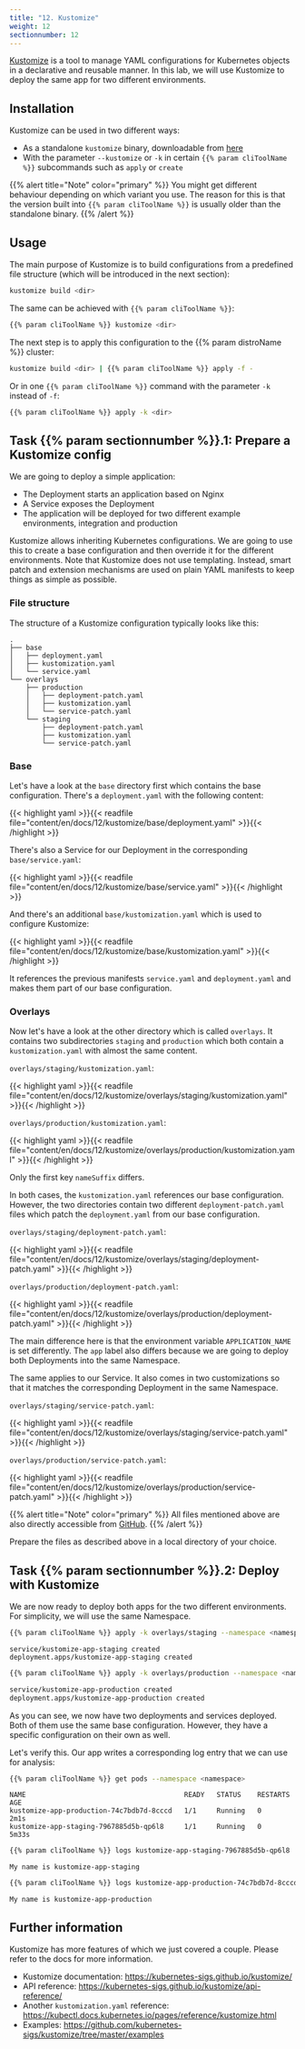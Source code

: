 ```yaml
---
title: "12. Kustomize"
weight: 12
sectionnumber: 12
---
```



[Kustomize](https://kustomize.io/) is a tool to manage YAML configurations for Kubernetes objects in a declarative and reusable manner. In this lab, we will use Kustomize to deploy the same app for two different environments.


## Installation

Kustomize can be used in two different ways:

* As a standalone `kustomize` binary, downloadable from [here](https://kubernetes-sigs.github.io/kustomize/installation/)
* With the parameter `--kustomize` or `-k` in certain `{{% param cliToolName %}}` subcommands such as `apply` or `create`

{{% alert title="Note" color="primary" %}}
You might get different behaviour depending on which variant you use. The reason for this is that the version built into `{{% param cliToolName %}}` is usually older than the standalone binary.
{{% /alert %}}


## Usage

The main purpose of Kustomize is to build configurations from a predefined file structure (which will be introduced in the next section):

```bash
kustomize build <dir>
```

The same can be achieved with `{{% param cliToolName %}}`:

```bash
{{% param cliToolName %}} kustomize <dir>
```

The next step is to apply this configuration to the {{% param distroName %}} cluster:

```bash
kustomize build <dir> | {{% param cliToolName %}} apply -f -
```

Or in one `{{% param cliToolName %}}` command with the parameter `-k` instead of `-f`:

```bash
{{% param cliToolName %}} apply -k <dir>
```


## Task {{% param sectionnumber %}}.1: Prepare a Kustomize config

We are going to deploy a simple application:

* The Deployment starts an application based on Nginx
* A Service exposes the Deployment
* The application will be deployed for two different example environments, integration and production

Kustomize allows inheriting Kubernetes configurations. We are going to use this to create a base configuration and then override it for the different environments.
Note that Kustomize does not use templating. Instead, smart patch and extension mechanisms are used on plain YAML manifests to keep things as simple as possible.


### File structure

The structure of a Kustomize configuration typically looks like this:

```text
.
├── base
│   ├── deployment.yaml
│   ├── kustomization.yaml
│   └── service.yaml
└── overlays
    ├── production
    │   ├── deployment-patch.yaml
    │   ├── kustomization.yaml
    │   └── service-patch.yaml
    └── staging
        ├── deployment-patch.yaml
        ├── kustomization.yaml
        └── service-patch.yaml
```


### Base

Let's have a look at the `base` directory first which contains the base configuration. There's a `deployment.yaml` with the following content:

{{< highlight yaml >}}{{< readfile file="content/en/docs/12/kustomize/base/deployment.yaml" >}}{{< /highlight >}}

There's also a Service for our Deployment in the corresponding `base/service.yaml`:

{{< highlight yaml >}}{{< readfile file="content/en/docs/12/kustomize/base/service.yaml" >}}{{< /highlight >}}

And there's an additional `base/kustomization.yaml` which is used to configure Kustomize:

{{< highlight yaml >}}{{< readfile file="content/en/docs/12/kustomize/base/kustomization.yaml" >}}{{< /highlight >}}

It references the previous manifests `service.yaml` and `deployment.yaml` and makes them part of our base configuration.


### Overlays

Now let's have a look at the other directory which is called `overlays`. It contains two subdirectories `staging` and `production` which both contain a `kustomization.yaml` with almost the same content.

`overlays/staging/kustomization.yaml`:

{{< highlight yaml >}}{{< readfile file="content/en/docs/12/kustomize/overlays/staging/kustomization.yaml" >}}{{< /highlight >}}

`overlays/production/kustomization.yaml`:

{{< highlight yaml >}}{{< readfile file="content/en/docs/12/kustomize/overlays/production/kustomization.yaml" >}}{{< /highlight >}}

Only the first key `nameSuffix` differs.

In both cases, the `kustomization.yaml` references our base configuration. However, the two directories contain two different `deployment-patch.yaml` files which patch the `deployment.yaml` from our base configuration.

`overlays/staging/deployment-patch.yaml`:

{{< highlight yaml >}}{{< readfile file="content/en/docs/12/kustomize/overlays/staging/deployment-patch.yaml" >}}{{< /highlight >}}

`overlays/production/deployment-patch.yaml`:

{{< highlight yaml >}}{{< readfile file="content/en/docs/12/kustomize/overlays/production/deployment-patch.yaml" >}}{{< /highlight >}}

The main difference here is that the environment variable `APPLICATION_NAME` is set differently. The `app` label also differs because we are going to deploy both Deployments into the same Namespace.

The same applies to our Service. It also comes in two customizations so that it matches the corresponding Deployment in the same Namespace.

`overlays/staging/service-patch.yaml`:

{{< highlight yaml >}}{{< readfile file="content/en/docs/12/kustomize/overlays/staging/service-patch.yaml" >}}{{< /highlight >}}

`overlays/production/service-patch.yaml`:

{{< highlight yaml >}}{{< readfile file="content/en/docs/12/kustomize/overlays/production/service-patch.yaml" >}}{{< /highlight >}}

{{% alert title="Note" color="primary" %}}
All files mentioned above are also directly accessible from [GitHub](https://github.com/acend/kubernetes-basics-training/tree/master/content/en/docs/12/kustomize).
{{% /alert %}}

Prepare the files as described above in a local directory of your choice.


## Task {{% param sectionnumber %}}.2: Deploy with Kustomize

We are now ready to deploy both apps for the two different environments. For simplicity, we will use the same Namespace.

```bash
{{% param cliToolName %}} apply -k overlays/staging --namespace <namespace>
```

```
service/kustomize-app-staging created
deployment.apps/kustomize-app-staging created
```

```bash
{{% param cliToolName %}} apply -k overlays/production --namespace <namespace>
```

```bash
service/kustomize-app-production created
deployment.apps/kustomize-app-production created
```

As you can see, we now have two deployments and services deployed. Both of them use the same base configuration.
However, they have a specific configuration on their own as well.

Let's verify this. Our app writes a corresponding log entry that we can use for analysis:

```bash
{{% param cliToolName %}} get pods --namespace <namespace>
```

```
NAME                                       READY   STATUS    RESTARTS   AGE
kustomize-app-production-74c7bdb7d-8cccd   1/1     Running   0          2m1s
kustomize-app-staging-7967885d5b-qp6l8     1/1     Running   0          5m33s
```

```bash
{{% param cliToolName %}} logs kustomize-app-staging-7967885d5b-qp6l8
```

```
My name is kustomize-app-staging
```

```bash
{{% param cliToolName %}} logs kustomize-app-production-74c7bdb7d-8cccd
```

```
My name is kustomize-app-production
```


## Further information

Kustomize has more features of which we just covered a couple. Please refer to the docs for more information.

* Kustomize documentation: <https://kubernetes-sigs.github.io/kustomize/>
* API reference: <https://kubernetes-sigs.github.io/kustomize/api-reference/>
* Another `kustomization.yaml` reference: <https://kubectl.docs.kubernetes.io/pages/reference/kustomize.html>
* Examples: <https://github.com/kubernetes-sigs/kustomize/tree/master/examples>
